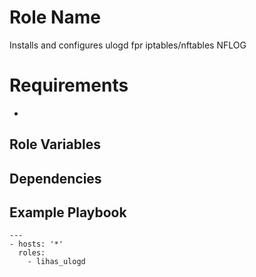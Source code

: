 # Role Name

Installs and configures ulogd fpr iptables/nftables NFLOG

# Requirements

-

## Role Variables

## Dependencies

## Example Playbook
```
---
- hosts: '*'
  roles:
    - lihas_ulogd
```
